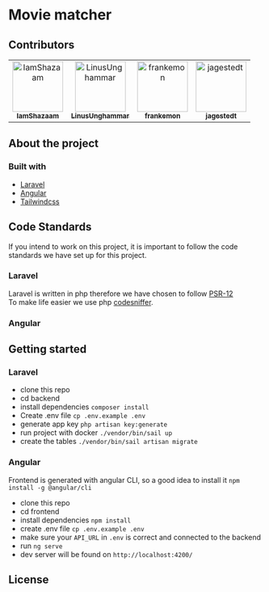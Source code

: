 # Movie matcher

## Contributors
<table>
  <tr>
    <td align="center">
        <a href="https://github.com/IamShazaam">
            <img src="https://avatars.githubusercontent.com/u/71892760?v=4" width="100;" alt="IamShazaam"/>
            <br />
            <sub><b>IamShazaam</b></sub>
        </a>
    </td>
    <td align="center">
        <a href="https://github.com/LinusUnghammar">
            <img src="https://avatars.githubusercontent.com/u/70320500?v=4" width="100;" alt="LinusUnghammar"/>
            <br />
            <sub><b>LinusUnghammar</b></sub>
        </a>
    </td>
    <td align="center">
        <a href="https://github.com/frankemon">
            <img src="https://avatars.githubusercontent.com/u/70698241?v=4" width="100;" alt="frankemon"/>
            <br />
            <sub><b>frankemon</b></sub>
        </a>
    </td>
    <td align="center">
        <a href="https://github.com/jagestedt">
            <img src="https://avatars.githubusercontent.com/u/72127499?v=4" width="100;" alt="jagestedt"/>
            <br />
            <sub><b>jagestedt</b></sub>
        </a>
    </td>
  </tr>
</table>

## About the project

### Built with
- [Laravel](https://laravel.com/)
- [Angular](https://angular.io/)
- [Tailwindcss](https://tailwindcss.com/)

## Code Standards
If you intend to work on this project, it is important to follow the code standards we have set up for this project.

### Laravel
Laravel is written in php therefore we have chosen to follow [PSR-12](https://www.php-fig.org/psr/psr-12/)<br/>
To make life easier we use php [codesniffer](https://github.com/squizlabs/PHP_CodeSniffer). 

### Angular

## Getting started

### Laravel 
- clone this repo
- cd backend
- install dependencies `composer install`
- Create .env file `cp .env.example .env`
- generate app key `php artisan key:generate` 
- run project with docker `./vendor/bin/sail up`
- create the tables `./vendor/bin/sail artisan migrate`

### Angular 
Frontend is generated with angular CLI, so a good idea to install it `npm install -g @angular/cli` 
- clone this repo
- cd frontend
- install dependencies `npm install`
- create .env file `cp .env.example .env`
- make sure your `API_URL` in `.env` is correct and connected to the backend
- run `ng serve`
- dev server will be found on `http://localhost:4200/`

## License 
